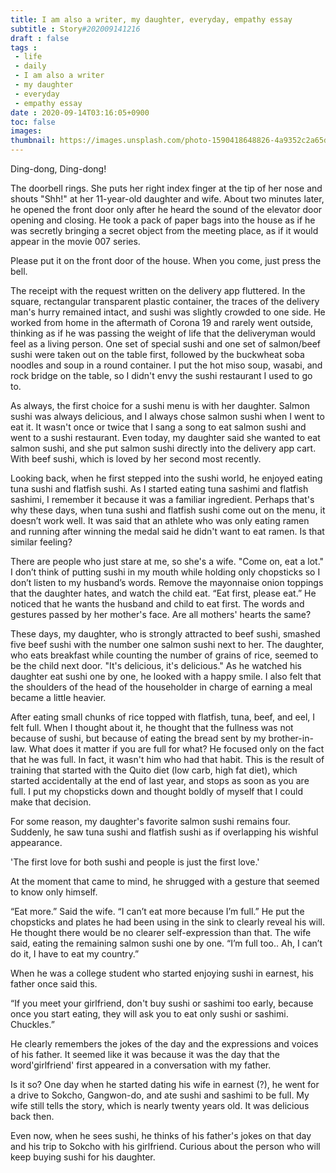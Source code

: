 ```yaml
---
title: I am also a writer, my daughter, everyday, empathy essay
subtitle : Story#202009141216
draft : false
tags :
 - life
 - daily
 - I am also a writer
 - my daughter
 - everyday
 - empathy essay
date : 2020-09-14T03:16:05+0900
toc: false
images: 
thumbnail: https://images.unsplash.com/photo-1590418648826-4a9352c2a65d?ixlib=rb-1.2.1&q=80&fm=jpg&crop=entropy&cs=tinysrgb&w=1080&fit=max&ixid=eyJhcHBfaWQiOjE1NTU0OX0
---
```


Ding-dong, Ding-dong!  

The doorbell rings. She puts her right index finger at the tip of her nose and shouts "Shh!" at her 11-year-old daughter and wife. About two minutes later, he opened the front door only after he heard the sound of the elevator door opening and closing. He took a pack of paper bags into the house as if he was secretly bringing a secret object from the meeting place, as if it would appear in the movie 007 series.  

Please put it on the front door of the house. When you come, just press the bell.  

The receipt with the request written on the delivery app fluttered. In the square, rectangular transparent plastic container, the traces of the delivery man's hurry remained intact, and sushi was slightly crowded to one side. He worked from home in the aftermath of Corona 19 and rarely went outside, thinking as if he was passing the weight of life that the deliveryman would feel as a living person. One set of special sushi and one set of salmon/beef sushi were taken out on the table first, followed by the buckwheat soba noodles and soup in a round container. I put the hot miso soup, wasabi, and rock bridge on the table, so I didn't envy the sushi restaurant I used to go to.  

As always, the first choice for a sushi menu is with her daughter. Salmon sushi was always delicious, and I always chose salmon sushi when I went to eat it. It wasn't once or twice that I sang a song to eat salmon sushi and went to a sushi restaurant. Even today, my daughter said she wanted to eat salmon sushi, and she put salmon sushi directly into the delivery app cart. With beef sushi, which is loved by her second most recently.  

Looking back, when he first stepped into the sushi world, he enjoyed eating tuna sushi and flatfish sushi. As I started eating tuna sashimi and flatfish sashimi, I remember it because it was a familiar ingredient. Perhaps that's why these days, when tuna sushi and flatfish sushi come out on the menu, it doesn’t work well. It was said that an athlete who was only eating ramen and running after winning the medal said he didn't want to eat ramen. Is that similar feeling?  

There are people who just stare at me, so she's a wife. "Come on, eat a lot." I don’t think of putting sushi in my mouth while holding only chopsticks so I don’t listen to my husband’s words. Remove the mayonnaise onion toppings that the daughter hates, and watch the child eat. “Eat first, please eat.” He noticed that he wants the husband and child to eat first. The words and gestures passed by her mother's face. Are all mothers' hearts the same?  

These days, my daughter, who is strongly attracted to beef sushi, smashed five beef sushi with the number one salmon sushi next to her. The daughter, who eats breakfast while counting the number of grains of rice, seemed to be the child next door. "It's delicious, it's delicious." As he watched his daughter eat sushi one by one, he looked with a happy smile. I also felt that the shoulders of the head of the householder in charge of earning a meal became a little heavier.  

After eating small chunks of rice topped with flatfish, tuna, beef, and eel, I felt full. When I thought about it, he thought that the fullness was not because of sushi, but because of eating the bread sent by my brother-in-law. What does it matter if you are full for what? He focused only on the fact that he was full. In fact, it wasn't him who had that habit. This is the result of training that started with the Quito diet (low carb, high fat diet), which started accidentally at the end of last year, and stops as soon as you are full. I put my chopsticks down and thought boldly of myself that I could make that decision.  

For some reason, my daughter's favorite salmon sushi remains four. Suddenly, he saw tuna sushi and flatfish sushi as if overlapping his wishful appearance.  

'The first love for both sushi and people is just the first love.'  

At the moment that came to mind, he shrugged with a gesture that seemed to know only himself.  

“Eat more.” Said the wife. “I can’t eat more because I’m full.” He put the chopsticks and plates he had been using in the sink to clearly reveal his will. He thought there would be no clearer self-expression than that. The wife said, eating the remaining salmon sushi one by one. “I’m full too.. Ah, I can’t do it, I have to eat my country.”  

When he was a college student who started enjoying sushi in earnest, his father once said this.  

“If you meet your girlfriend, don't buy sushi or sashimi too early, because once you start eating, they will ask you to eat only sushi or sashimi. Chuckles.”  

He clearly remembers the jokes of the day and the expressions and voices of his father. It seemed like it was because it was the day that the word'girlfriend' first appeared in a conversation with my father.  

Is it so? One day when he started dating his wife in earnest (?), he went for a drive to Sokcho, Gangwon-do, and ate sushi and sashimi to be full. My wife still tells the story, which is nearly twenty years old. It was delicious back then.  

Even now, when he sees sushi, he thinks of his father's jokes on that day and his trip to Sokcho with his girlfriend. Curious about the person who will keep buying sushi for his daughter.  


